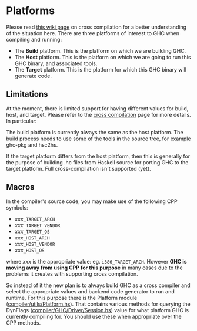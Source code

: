 # Platforms


Please read [this wiki page](cross-compilation) on cross compilation for a better understanding of the situation here. There are three platforms of interest to GHC when compiling and running:
 

- The **Build** platform. This is the platform on which we are building GHC.
- The **Host** platform. This is the platform on which we are going to run this GHC binary, and associated tools.
- The **Target** platform. This is the platform for which this GHC binary will generate code.

## Limitations


At the moment, there is limited support for having different values for build, host, and target. Please refer to the [cross compilation](cross-compilation) page for more details. In particular:


The build platform is currently always the same as the host platform. The build process needs to use some of the tools in the source tree, for example ghc-pkg and hsc2hs. 


If the target platform differs from the host platform, then this is generally for the purpose of building .hc files from Haskell source for porting GHC to the target platform. Full cross-compilation isn't supported (yet). 

## Macros


In the compiler's source code, you may make use of the following CPP symbols:

- *xxx*`_TARGET_ARCH`
- *xxx*`_TARGET_VENDOR`
- *xxx*`_TARGET_OS`
- *xxx*`_HOST_ARCH`
- *xxx*`_HOST_VENDOR`
- *xxx*`_HOST_OS`


where *xxx* is the appropriate value: eg. `i386_TARGET_ARCH`. However **GHC is moving away from using CPP for this purpose** in many cases due to the problems it creates with supporting cross compilation.


So instead of it the new plan is to always build GHC as a cross compiler and select the appropriate values and backend code generator to run and runtime. For this purpose there is the Platform module ([compiler/utils/Platform.hs](https://gitlab.haskell.org/ghc/ghc/blob/master/compiler/utils/Platform.hs)). That contains various methods for querying the DynFlags ([compiler/GHC/Driver/Session.hs](https://gitlab.haskell.org/ghc/ghc/blob/master/compiler/GHC/Driver/Session.hs)) value for what platform GHC is currently compiling for. You should use these when appropriate over the CPP methods.
